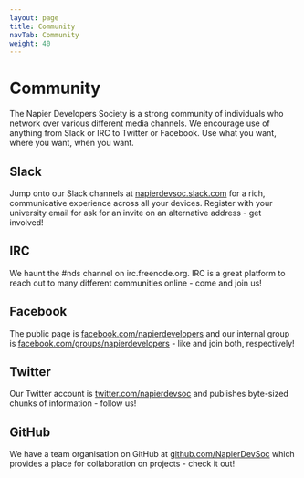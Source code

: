 ```yaml
---
layout: page
title: Community
navTab: Community
weight: 40
---
```


# Community
The Napier Developers Society is a strong community of individuals who network over various different media channels. We encourage use of anything from Slack or IRC to Twitter or Facebook. Use what you want, where you want, when you want.

## Slack
Jump onto our Slack channels at <a href="https://napierdevsoc.slack.com">napierdevsoc.slack.com</a> for a rich, communicative experience across all your devices. Register with your university email for ask for an invite on an alternative address - get involved!

## IRC
We haunt the #nds channel on irc.freenode.org. IRC is a great platform to reach out to many different communities online - come and join us!

## Facebook
The public page is <a href="https://facebook.com/napierdevelopers">facebook.com/napierdevelopers</a>  and our internal group is <a href="https://facebook.com/groups/napierdevelopers">facebook.com/groups/napierdevelopers</a> - like and join both, respectively!

## Twitter
Our Twitter account is <a href="https://twitter.com/napierdevsoc">twitter.com/napierdevsoc</a> and publishes byte-sized chunks of information - follow us!

## GitHub
We have a team organisation on GitHub at <a href="https://github.com/NapierDevSoc">github.com/NapierDevSoc</a> which provides a place for collaboration on projects - check it out!
